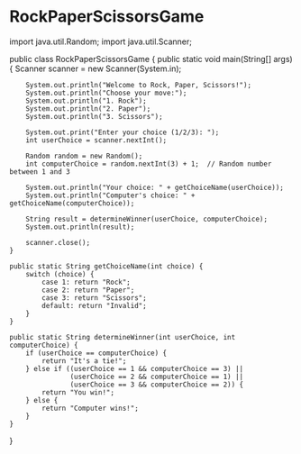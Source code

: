 # RockPaperScissorsGame
import java.util.Random;
import java.util.Scanner;

public class RockPaperScissorsGame {
    public static void main(String[] args) {
        Scanner scanner = new Scanner(System.in);

        
        System.out.println("Welcome to Rock, Paper, Scissors!");
        System.out.println("Choose your move:");
        System.out.println("1. Rock");
        System.out.println("2. Paper");
        System.out.println("3. Scissors");

        System.out.print("Enter your choice (1/2/3): ");
        int userChoice = scanner.nextInt();

        Random random = new Random();
        int computerChoice = random.nextInt(3) + 1;  // Random number between 1 and 3

        System.out.println("Your choice: " + getChoiceName(userChoice));
        System.out.println("Computer's choice: " + getChoiceName(computerChoice));

        String result = determineWinner(userChoice, computerChoice);
        System.out.println(result);

        scanner.close();
    }

    public static String getChoiceName(int choice) {
        switch (choice) {
            case 1: return "Rock";
            case 2: return "Paper";
            case 3: return "Scissors";
            default: return "Invalid";
        }
    }

    public static String determineWinner(int userChoice, int computerChoice) {
        if (userChoice == computerChoice) {
            return "It's a tie!";
        } else if ((userChoice == 1 && computerChoice == 3) || 
                   (userChoice == 2 && computerChoice == 1) || 
                   (userChoice == 3 && computerChoice == 2)) {
            return "You win!";
        } else {
            return "Computer wins!";
        }
    }
}
